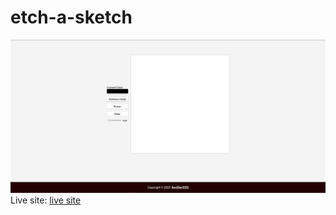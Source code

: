 # etch-a-sketch

<img src="/assets/screenshot.png" width="1200px"/><br>
Live site: [live site](https://etch-a-sketch-b9mrclty0-kevster0313.vercel.app/)
